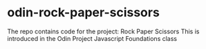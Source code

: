 # odin-rock-paper-scissors

The repo contains code for the project:  Rock Paper Scissors
This is introduced in the Odin Project Javascript Foundations class 